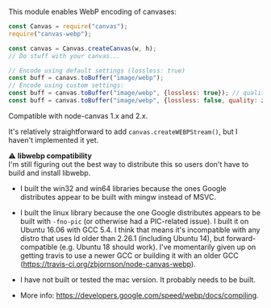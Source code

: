 This module enables WebP encoding of canvases:

```js
const Canvas = require("canvas");
require("canvas-webp");

const canvas = Canvas.createCanvas(w, h);
// Do stuff with your canvas...

// Encode using default settings (lossless: true)
const buff = canavs.toBuffer("image/webp");
// Encode using custom settings:
const buff = canvas.toBuffer("image/webp", {lossless: true}); // quality does not apply
const buff = canvas.toBuffer("image/webp", {lossless: false, quality: zeroToOne});
```

Compatible with node-canvas 1.x and 2.x.

It's relatively straightforward to add `canvas.createWEBPStream()`, but I haven't
implemented it yet.

:warning: **libwebp compatibility**  
I'm still figuring out the best way to distribute this so users don't have to
build and install libwebp.

* I built the win32 and win64 libraries because the ones Google distributes
  appear to be built with mingw instead of MSVC.

* I built the linux library because the one Google distributes appears to be
  built with `-fno-pic` (or otherwise had a PIC-related issue). I built it on
  Ubuntu 16.06 with GCC 5.4. I think that means it's incompatible with any
  distro that uses ld older than 2.26.1 (including Ubuntu 14), but
  forward-compatible (e.g. Ubuntu 18 should work).
  I've momentarily given up on getting travis to use a newer GCC or building it
  with an older GCC (https://travis-ci.org/zbjornson/node-canvas-webp).

* I have not built or tested the mac version. It probably needs to be built.

* More info: https://developers.google.com/speed/webp/docs/compiling.